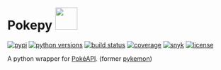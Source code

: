 # Pokepy <img heigth=50 width=50 src="https://veekun.com/dex/media/pokemon/global-link/14.png">

[![pypi](https://img.shields.io/pypi/v/pokepy.svg "pypi package")](https://pypi.org/project/pokepy)
[![python versions](https://img.shields.io/pypi/pyversions/pokepy.svg "supported python versions")](https://pypi.org/project/pokepy)
[![build status](https://circleci.com/gh/PokeAPI/pokepy.svg?style=svg "build status")](https://circleci.com/gh/PokeAPI/pokepy)
[![coverage](https://codecov.io/gh/PokeAPI/pokepy/branch/master/graph/badge.svg "code coverage")](https://codecov.io/gh/PokeAPI/pokepy)
[![snyk](https://snyk.io/test/github/PokeAPI/pokepy/badge.svg?targetFile=requirements.txt "known vulnerabilities")](https://snyk.io/test/github/PokeAPI/pokepy?targetFile=requirements.txt)
[![license](https://img.shields.io/pypi/l/pokepy.svg "license")](https://github.com/PokeAPI/pokepy/blob/master/LICENSE)

A python wrapper for [PokéAPI](https://pokeapi.co). (former [pykemon](https://github.com/PokeAPI/pokepy/tree/bb72105f4c5402aaa5d4fd2b9c142bf9b678b254))
